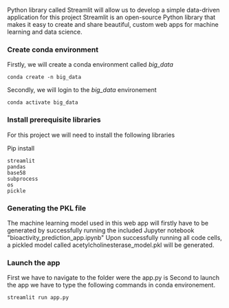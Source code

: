 Python library called Streamlit will allow us to develop a simple data-driven application for this project
Streamlit is an open-source Python library that makes it easy to create and share beautiful, custom web apps for machine learning and data science.

### Create conda environment
Firstly, we will create a conda environment called *big_data*
```
conda create -n big_data 
```
Secondly, we will login to the *big_data* environement
```
conda activate big_data
```
### Install prerequisite libraries

For this project we will need to install the following  libraries

Pip install
```
streamlit
pandas
base58
subprocess
os
pickle

```

### Generating the PKL file

The machine learning model used in this web app will firstly have to be generated by successfully running the included Jupyter notebook "bioactivity_prediction_app.ipynb" Upon successfully running all code cells, a pickled model called acetylcholinesterase_model.pkl will be generated.

###  Launch the app
First we have to navigate to the folder were the app.py is
Second to launch the app we have to type the following  commands in conda environement.

```
streamlit run app.py
```
